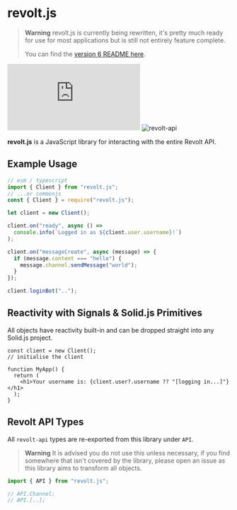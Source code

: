 # revolt.js

> **Warning**
> revolt.js is currently being rewritten, it's pretty much ready for use for most applications but is still not entirely feature complete.
>
> You can find the [version 6 README here](https://github.com/revoltchat/revolt.js/tree/v6).

![revolt.js](https://img.shields.io/npm/v/revolt.js) ![revolt-api](https://img.shields.io/npm/v/revolt-api?label=Revolt%20API)

**revolt.js** is a JavaScript library for interacting with the entire Revolt API.

## Example Usage

```javascript
// esm / typescript
import { Client } from "revolt.js";
// ...or commonjs
const { Client } = require("revolt.js");

let client = new Client();

client.on("ready", async () =>
  console.info(`Logged in as ${client.user.username}!`)
);

client.on("messageCreate", async (message) => {
  if (message.content === "hello") {
    message.channel.sendMessage("world");
  }
});

client.loginBot("..");
```

## Reactivity with Signals & Solid.js Primitives

All objects have reactivity built-in and can be dropped straight into any Solid.js project.

```tsx
const client = new Client();
// initialise the client

function MyApp() {
  return (
    <h1>Your username is: {client.user?.username ?? "[logging in...]"}</h1>
  );
}
```

## Revolt API Types

All `revolt-api` types are re-exported from this library under `API`.

> **Warning**
> It is advised you do not use this unless necessary, if you find somewhere that isn't covered by the library, please open an issue as this library aims to transform all objects.

```typescript
import { API } from "revolt.js";

// API.Channel;
// API.[..];
```
